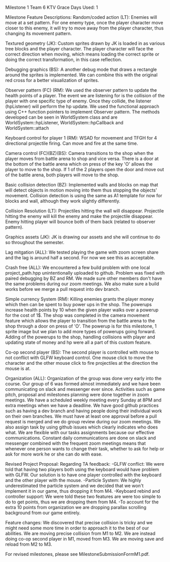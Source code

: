 Milestone 1 Team 6 KTV
Grace Days Used: 1

Milestone Feature Descriptions:
Random/coded action (LT): Enemies will move at a set pattern. For one enemy type, once the player character move closer to this enemy, it 
will try to move away from the player character, thus changing its movement pattern.

Textured geometry (JK): Custom sprites drawn by JK is loaded in as various tree blocks and the player character. The player character will
face the correct direction when moving, which means loading the correct sprite or doing the correct transformation, in this case reflection.

Debugging graphics (BS): A another debug mode that draws a rectangle around the sprites is implemented. We can combine this with the original
red cross for a better visualization of sprites.

Observer pattern (FC) (RM): We used the observer pattern to update the health points of a player. The event we are listening for is the collision of the player 
with one specific type of enemy. Once they collide, the listener (hpListener) will perform the hp update. We used the functional approach using C++ function pointers to implement 
Observer pattern. The methods developed can be seen in WorldSystem class and are WorldSystem::hpListener, WorldSystem::hpCallback and WorldSystem::attach

Keyboard control for player 1 (RM): WSAD for movement and TFGH for 4 directional projectile firing. Can move and fire at the same time.        

Camera control (FC)(BZ)(BS): Camera transitions to the shop when the player moves from battle arena to shop and vice versa. There is a door at the bottom 
of the battle arena which on press of the key 'O' allows the player to move to the shop. If 1 of the 2 players open the door and move out of the battle arena, 
both players will move to the shop. 

Basic collision detection (BZ): Implemented walls and blocks on map that will detect objects in motion moving into them thus stopping the objects'
movement. Collision detection is using the same as A1 template for now for blocks and wall, although they work slightly differently.

Collision Resolution (LT): Projectiles hitting the wall will disappear. Projectile hitting the enemy will kill the enemy and make the projectile
disappear. Enemy hitting player will bounce both of them back (related to observer pattern).

Graphics assets (JK): JK is drawing our assets and she will continue to do so throughout the semester.

Lag mitgation (ALL): We tested playing the game with zoom screen share and the lag is around half a second. For now we see this as acceptable.

Crash free (ALL): We encountered a few build problem with one local project_path.hpp unintentionally uploaded to github. Problem was fixed with
paired debugging by BZ and RM. We made sure other members don't have the same problems during our zoom meetings. We also make sure a build works
before we merge a pull request into dev branch.

Simple currency System (RM): Killing enemies grants the player money which then can be spent to buy power ups in the shop. The powerups 
increase health points by 10 when the given player walks over a powerup for the cost of 1$. The shop was completed in the camera movement feature which allows 
the player to transition from the battle arena to the shop through a door on press of 'O'. The powerup is for this milestone, 1 sprite image but we plan to add 
more types of powerups going forward. Adding of the powerups to the shop, handling collisions with player and updating state of money and hp were all a part of this 
custom feature. 

Co-op second player (BS): The second player is controlled with mouse to not conflict with GLFW keyboard control. One mouse click to move the character
and the other mouse click to fire projectiles at the direction the mouse is at.

Organization (ALL): Organization of the group was done very early into the course. Our group of 6 was formed almost immediately and we have been 
communicating on slack and messenger ever since. Activities such as game pitch, proposal and milestones planning were done together in zoom meetings. 
We have a scheduled weekly meeting every Sunday at 8PM and extra meetings when we have a deadline. We have good github practices such as having a dev
branch and having people doing their individual work on their own branches. We must have at least one approval before a pull request is merged and we
do group review during our zoom meetings. We also assign task by using github issues which clearly indicates who does what. We are flexible with our 
tasks assignments because our effective communications. Constant daily communications are done on slack and messenger combined with the frequent zoom
meetings means that whenever one person wants to change their task, whether to ask for help or ask for more work he or she can do with ease.

Revised Project Proposal:
Regarding TA feedback:
-GLFW conflict: We were told that having two players both using the keyboard would have problem with GLFW. Our solution is to have one player controlled
with the keyboard and the other player with the mouse.
-Particle System: We highly underestimated the particle system and we decided that we won't implement it in our game, thus dropping it from M4.
-Keyboard rebind and controller support: We were told these two features are were too simple to do to get points, thus we are dropping them from M4.
-To account for the extra 10 points from organization we are dropping parallax scrolling background from our game entirely.

Feature changes:
We discovered that precise collision is tricky and we might need some more time in order to approach it to the best of our abilities. We are moving precise collision from M1 to M2. We are instead
doing co-op second player in M1, moved from M3. We are moving save and reload from M2 to M3.

For revised milestones, please see MilestoneSubmissionFormM1.pdf.
